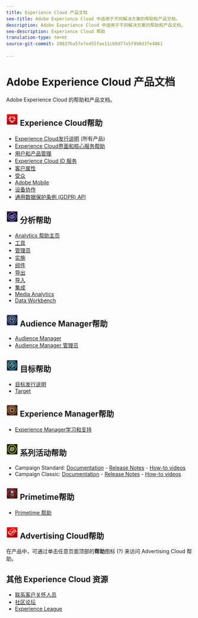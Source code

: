 ```yaml
---
title: Experience Cloud 产品文档
seo-title: Adobe Experience Cloud 中适用于不同解决方案的帮助和产品文档。
description: Adobe Experience Cloud 中适用于不同解决方案的帮助和产品文档。
seo-description: Experience Cloud 帮助
translation-type: tm+mt
source-git-commit: 20837ba5fe7e455fae11c60d77e5f998d3fe4861

---
```



# Adobe Experience Cloud 产品文档

Adobe Experience Cloud 的帮助和产品文档。

## ![Experience Cloud帮助](assets/experience_cloud_appicon_32.png) Experience Cloud帮助

* [Experience Cloud发行说明](https://docs.adobe.com/content/help/en/release-notes/experience-cloud/current.html) (所有产品)
* [Experience Cloud界面和核心服务帮助](https://docs.adobe.com/content/help/en/core-services/interface/experience-cloud.html)
* [用户和产品管理](https://docs.adobe.com/content/help/en/core-services/interface/manage-users-and-products/admin-getting-started.html)
* [Experience Cloud ID 服务](https://docs.adobe.com/content/help/en/id-service/using/home.html)
* [客户属性](https://docs.adobe.com/content/help/en/core-services/interface/customer-attributes/attributes.html)
* [受众](https://docs.adobe.com/content/help/en/core-services/interface/audiences/audience-library.html)
* [Adobe Mobile](https://docs.adobe.com/content/help/en/mobile-services/using/home.html)
* [设备协作](https://docs.adobe.com/content/help/en/device-co-op/using/home.html)
* [通用数据保护条例 (GDPR) API](https://www.adobe.io/apis/experiencecloud/gdpr.html)

## ![Analytics帮助](assets/mc_analytics_32.png) 分析帮助

* [Analytics 帮助主页](https://docs.adobe.com/content/help/en/analytics/landing/home.html)
* [工具](https://docs.adobe.com/content/help/en/analytics/analyze/home.html)
* [管理员](https://docs.adobe.com/content/help/en/analytics/admin/home.html)
* [实施](https://docs.adobe.com/content/help/en/analytics/implementation/home.html)
* [组件](https://docs.adobe.com/content/help/en/analytics/components/home.html)
* [导出](https://docs.adobe.com/content/help/en/analytics/export/home.html)
* [导入](https://docs.adobe.com/content/help/en/analytics/import/home.html)
* [集成](https://docs.adobe.com/content/help/en/analytics/integration/home.html)
* [Media Analytics](https://docs.adobe.com/content/help/en/media-analytics/using/media-overview.html)
* [Data Workbench](https://marketing.adobe.com/resources/help/en_US/insight/)

## ![Audience Manager帮助](assets/mc_audiencemanager_32.png) Audience Manager帮助

* [Audience Manager](https://marketing.adobe.com/resources/help/en_US/aam/)
* [Audience Manager 管理员](https://marketing.adobe.com/resources/help/en_US/aam/admin/index.html)

## ![目标帮助](assets/mc_target_32.png) 目标帮助

* [目标发行说明](https://docs.adobe.com/content/help/en/target/using/release-notes/release-notes.html)
* [Target](https://docs.adobe.com/content/help/en/target/using/target-home.html)

## ![Experience Manager帮助](assets/mc_experiencemanager_32.png) Experience Manager帮助

* [Experience Manager学习和支持](https://helpx.adobe.com/support/experience-manager.html)

## ![营销活动帮助](assets/mc_campaign_32.png) 系列活动帮助

* Campaign Standard: [Documentation](https://helpx.adobe.com/support/campaign/standard.html) - [Release Notes](https://docs.adobe.com/content/help/en/campaign-standard/using/release-notes/release-notes.html) - [How-to videos](https://docs.adobe.com/content/help/en/campaign-learn/campaign-standard-tutorials/overview.html)
* Campaign Classic: [Documentation](https://helpx.adobe.com/support/campaign/classic.html) - [Release Notes](https://docs.campaign.adobe.com/doc/AC/en/RN.html) - [How-to videos](https://docs.adobe.com/content/help/en/campaign-learn/campaign-classic-tutorials/overview.html)

## ![Primetime帮助](assets/primetime_app_32.png) Primetime帮助

* [Primetime 帮助](http://help.adobe.com/en_US/primetime/)

## ![Advertising Cloud帮助](assets/advertisingcloud_appicon_32.png) Advertising Cloud帮助

在产品中，可通过单击任意页面顶部的&#x200B;**帮助**&#x200B;图标 (?) 来访问 Advertising Cloud 帮助。

## 其他 Experience Cloud 资源

* [联系客户关怀人员](https://helpx.adobe.com/contact/enterprise-support.ec.html)
* [社区论坛](https://forums.adobe.com/community/experience-cloud)
* [Experience League](https://landing.adobe.com/experience-league/)